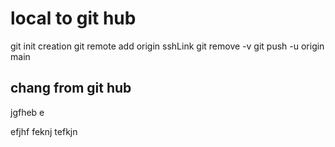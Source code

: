 # local to git hub
git init
creation
git remote add origin sshLink
git remove -v
git push -u origin main


## chang from git hub
jgfheb e

efjhf 
feknj 
tefkjn